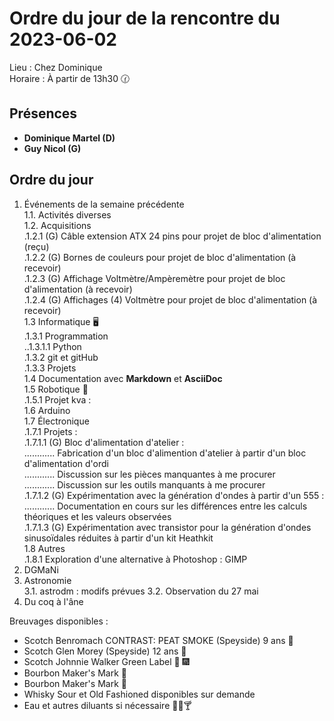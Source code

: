 # Ordre du jour de la rencontre du 2023-06-02

Lieu :    Chez Dominique  
Horaire : À partir de 13h30 🕜  
## Présences
* **Dominique Martel (D)**  
* **Guy Nicol (G)**  

## Ordre du jour
1. Événements de la semaine précédente  
 1.1.  Activités diverses  
 1.2.  Acquisitions  
 .1.2.1 (G) Câble extension ATX 24 pins pour projet de bloc d'alimentation (reçu)  
 .1.2.2 (G) Bornes de couleurs pour projet de bloc d'alimentation (à recevoir)  
 .1.2.3 (G) Affichage Voltmètre/Ampèremètre pour projet de bloc d'alimentation (à recevoir)  
 .1.2.4 (G) Affichages (4) Voltmètre pour projet de bloc d'alimentation (à recevoir)  
 1.3 Informatique 🖥  
.1.3.1 Programmation  
..1.3.1.1 Python  
.1.3.2 git et gitHub  
.1.3.3 Projets  
1.4 Documentation avec **Markdown** et **AsciiDoc**  
1.5 Robotique 🤖  
.1.5.1 Projet kva :  
1.6 Arduino  
1.7 Électronique  
.1.7.1 Projets :  
.1.7.1.1 (G) Bloc d'alimentation d'atelier :  
............   Fabrication d'un bloc d'alimention d'atelier à partir d'un bloc d'alimentation d'ordi  
............   Discussion sur les pièces manquantes à me procurer  
............   Discussion sur les outils manquants à me procurer  
.1.7.1.2 (G) Expérimentation avec la génération d'ondes à partir d'un 555 :  
............   Documentation en cours sur les différences entre les calculs théoriques et les valeurs observées  
.1.7.1.3 (G) Expérimentation avec transistor pour la génération d'ondes sinusoïdales réduites à partir d'un kit Heathkit  
1.8 Autres  
.1.8.1 Exploration d'une alternative à Photoshop : GIMP  
2. DGMaNi  
3. Astronomie  
 3.1. astrodm : modifs prévues
 3.2. Observation du 27 mai
5. Du coq à l'âne    


Breuvages disponibles :
  * Scotch Benromach CONTRAST: PEAT SMOKE (Speyside) 9 ans 🥃 
  * Scotch Glen Morey (Speyside) 12 ans 🥃 
  * Scotch Johnnie Walker Green Label 🥃 🎆 
  * Bourbon Maker's Mark 🥃 
  * Bourbon Maker's Mark 🥃 
  * Whisky Sour et Old Fashioned disponibles sur demande
  * Eau et autres diluants si nécessaire 🍶🍺🍸
